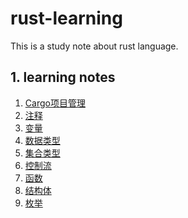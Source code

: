 # rust-learning
This is a study note about rust language.

## 1. learning notes
1. [Cargo项目管理](docs/project_management.md)
2. [注释](docs/annotation.md)
3. [变量](docs/variable.md)
4. [数据类型](docs/type.md)
5. [集合类型](docs/collection.md)
6. [控制流](docs/control_flow.md)
7. [函数](docs/function.md)
8. [结构体]()
9. [枚举]()
